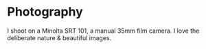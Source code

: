 # Photography

I shoot on a Minolta SRT 101, a manual 35mm film camera.
I love the deliberate nature & beautiful images.
